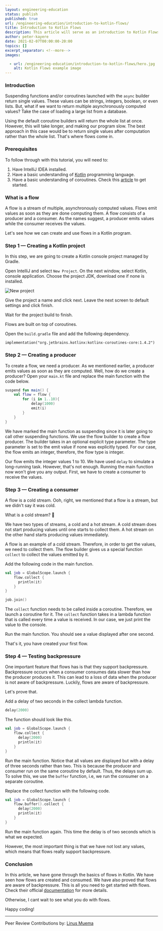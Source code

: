 ```yaml
---
layout: engineering-education
status: publish
published: true
url: /engineering-education/introduction-to-kotlin-flows/
title: Introduction to Kotlin Flows
description: This article will serve as an introduction to Kotlin Flows. A flow is a stream of multiple, asynchronously computed values. Flows emit values as soon as they are done computing them. A flow consists of a producer and a consumer. As the names suggest, a producer emits values while the consumer receives the values. 
author: peter-kayere
date: 2021-02-07T00:00:00-20:00
topics: []
excerpt_separator: <!--more-->
images:

  - url: /engineering-education/introduction-to-kotlin-flows/hero.jpg
    alt: Kotlin Flows example image
---
```

### Introduction
Suspending functions and/or coroutines launched with the `async` builder return single values. These values can be strings, integers, boolean, or even lists. But, what if we want to return multiple asynchronously computed values? Take the case of loading a large list from a database. 
<!--more-->
Using the default coroutine builders will return the whole list at once. However, this will take longer, and making our program slow. The best approach in this case would be to return single values after computation rather than the whole list. That's where flows come in.

### Prerequisites
To follow through with this tutorial, you will need to:
1. Have IntelliJ IDEA installed.
2. Have a basic understanding of [Kotlin](/engineering-education/kotlin-collections/) programming language.
3. Have a basic understanding of coroutines. Check this [article](/engineering-education/introduction-to-kotlin-coroutines/) to get started.

### What is a flow
A flow is a stream of multiple, asynchronously computed values. Flows emit values as soon as they are done computing them. A flow consists of a producer and a consumer. As the names suggest, a producer emits values while the consumer receives the values. 

Let's see how we can create and use flows in a Kotlin program.

### Step 1 — Creating a Kotlin project
In this step, we are going to create a Kotlin console project managed by Gradle.

Open IntelliJ and select `New Project`. On the next window, select Kotlin, console application. Choose the project JDK, download one if none is installed. 

![New project](/engineering-education/introduction-to-kotlin-flows/new-project.png)

Give the project a name and click next. Leave the next screen to default settings and click finish.

Wait for the project build to finish.

Flows are built on top of coroutines. 

Open the `build.gradle` file and add the following dependency.
```Gradle
implementation("org.jetbrains.kotlinx:kotlinx-coroutines-core:1.4.2")
```

### Step 2 — Creating a producer
To create a flow, we need a producer. As we mentioned earlier, a producer emits values as soon as they are computed. Well, how do we create a producer? Open your `main.kt` file and replace the main function with the code below.

```Kotlin
suspend fun main() {
    val flow = flow {
        for (i in 1..10){
            delay(1000)
            emit(i)
        }
    }
}
```

We have marked the main function as suspending since it is later going to call other suspending functions. We use the flow builder to create a flow producer. The builder takes in an optional explicit type parameter. The type parameter is set to the emit value if none was explicitly typed. For our case, the flow emits an integer, therefore, the flow type is integer.

Our flow emits the integer values 1 to 10. We have used `delay` to simulate a long-running task. However, that's not enough. Running the main function now won't give you any output. First, we have to create a consumer to receive the values.

### Step 3 — Creating a consumer
A flow is a cold stream. Ooh, right, we mentioned that a flow is a stream, but we didn't say it was cold. 

What is a cold stream? 🤔

We have two types of streams, a cold and a hot stream. A cold stream does not start producing values until one starts to collect them. A hot stream on the other hand starts producing values immediately.

A flow is an example of a cold stream. Therefore, in order to get the values, we need to collect them. The flow builder gives us a special function `collect` to collect the values emitted by it. 

Add the following code in the main function.
```Kotlin
val job = GlobalScope.launch {
    flow.collect {
      println(it)
    }
}

job.join()
```

The `collect` function needs to be called inside a coroutine. Therefore, we launch a coroutine for it. The `collect` function takes in a lambda function that is called every time a value is received. In our case, we just print the value to the console. 

Run the main function. You should see a value displayed after one second.

That's it, you have created your first flow.

### Step 4 — Testing backpressure
One important feature that flows has is that they support backpressure. Backpressure occurs when a consumer consumes data slower than how the producer produces it. This can lead to a loss of data when the producer is not aware of backpressure. Luckily, flows are aware of backpressure. 

Let's prove that.

Add a delay of two seconds in the collect lambda function.
```Kotlin
delay(2000)
```

The function should look like this.
```Kotlin
val job = GlobalScope.launch {
    flow.collect {
      delay(2000)
      println(it)
    }
}
```

Run the main function. Notice that all values are displayed but with a delay of three seconds rather than two. This is because the producer and consumer run on the same coroutine by default. Thus, the delays sum up. To solve this, we use the `buffer` function, i.e, we run the consumer on a separate coroutine.

Replace the collect function with the following code.
```Kotlin
val job = GlobalScope.launch {
    flow.buffer().collect {
      delay(2000)
      println(it)
    }
}
```

Run the main function again. This time the delay is of two seconds which is what we expected.

However, the most important thing is that we have not lost any values, which means that flows really support backpressure.

### Conclusion
In this article, we have gone through the basics of flows in Kotlin. We have seen how flows are created and consumed. We have also proved that flows are aware of backpressure. This is all you need to get started with flows. Check their official [documentation](https://kotlinlang.org/docs/reference/coroutines/flow.html) for more details. 

Otherwise, I cant wait to see what you do with flows.

Happy coding!

---
Peer Review Contributions by: [Linus Muema](/engineering-education/authors/linus-muema/)